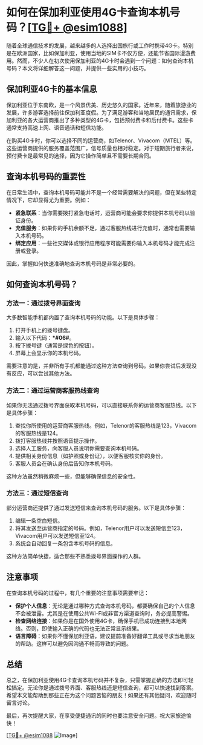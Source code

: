 # 如何在保加利亚使用4G卡查询本机号码？[[TG💪+ @esim1088](https://t.me/s/esim1088)]

随着全球通信技术的发展，越来越多的人选择出国旅行或工作时携带4G卡。特别是在欧洲国家，比如保加利亚，使用当地的SIM卡不仅方便，还能节省国际漫游费用。然而，不少人在初次使用保加利亚的4G卡时会遇到一个问题：如何查询本机号码？本文将详细解答这一问题，并提供一些实用的小技巧。

## 保加利亚4G卡的基本信息

保加利亚位于东南欧，是一个风景优美、历史悠久的国家。近年来，随着旅游业的发展，许多游客选择前往保加利亚度假。为了满足游客和当地居民的通讯需求，保加利亚的各大运营商推出了多种类型的4G卡，包括预付费卡和后付费卡。这些卡通常支持高速上网、语音通话和短信功能。

在购买4G卡时，你可以选择不同的运营商，如Telenor、Vivacom（MTEL）等。这些运营商提供的服务覆盖范围广，信号质量也相对稳定。对于短期旅行者来说，预付费卡是最常见的选择，因为它操作简单且不需要长期合同。

## 查询本机号码的重要性

在日常生活中，查询本机号码可能并不是一个经常需要解决的问题，但在某些特定情况下，它却显得尤为重要。例如：

- **紧急联系**：当你需要拨打紧急电话时，运营商可能会要求你提供本机号码以验证身份。
- **充值服务**：如果你的手机余额不足，通过客服热线进行充值时，通常也需要输入本机号码。
- **绑定应用**：一些社交媒体或银行应用程序可能需要你输入本机号码才能完成注册或登录。

因此，掌握如何快速准确地查询本机号码是非常必要的。

## 如何查询本机号码？

### 方法一：通过拨号界面查询

大多数智能手机都内置了查询本机号码的功能。以下是具体步骤：

1. 打开手机上的拨号键盘。
2. 输入以下代码：**\*#06#**。
3. 按下拨号键（通常是绿色的按钮）。
4. 屏幕上会显示你的本机号码。

需要注意的是，并非所有手机都能通过这种方法查询到号码。如果你尝试后发现没有反应，可以尝试其他方法。

### 方法二：通过运营商客服热线查询

如果你无法通过拨号界面获取本机号码，可以直接联系你的运营商客服热线。以下是具体步骤：

1. 查找你所使用的运营商客服热线。例如，Telenor的客服热线是123，Vivacom的客服热线是124。
2. 拨打客服热线并按照语音提示操作。
3. 选择人工服务，向客服人员说明你需要查询本机号码。
4. 提供相关身份信息（如护照或身份证），以便客服核实你的身份。
5. 客服人员会在确认身份后告知你本机号码。

这种方法虽然稍微麻烦一些，但能够确保信息的安全性。

### 方法三：通过短信查询

部分运营商还提供了通过发送短信来查询本机号码的服务。以下是具体步骤：

1. 编辑一条空白短信。
2. 将其发送至运营商指定的号码。例如，Telenor用户可以发送短信至123，Vivacom用户可以发送短信至124。
3. 系统会自动回复一条包含本机号码的信息。

这种方法简单快捷，适合那些不熟悉拨号界面操作的人群。

## 注意事项

在查询本机号码的过程中，有几个重要的注意事项需要牢记：

- **保护个人信息**：无论是通过哪种方式查询本机号码，都要确保自己的个人信息不会被泄露。尤其是在使用公共Wi-Fi或非官方渠道查询时，务必提高警惕。
- **检查网络连接**：如果你是在国外使用4G卡，确保手机已成功连接到本地网络。否则，即使输入正确的代码也无法正常显示结果。
- **语言障碍**：如果你不懂保加利亚语，建议提前准备好翻译工具或寻求当地朋友的帮助。这样可以避免因沟通不畅而导致的问题。

## 总结

总之，在保加利亚使用4G卡查询本机号码并不复杂，只需掌握正确的方法即可轻松搞定。无论你是通过拨号界面、客服热线还是短信查询，都可以快速找到答案。希望本文能帮助到那些正在为这个问题苦恼的朋友！如果还有其他疑问，欢迎随时留言讨论。

最后，再次提醒大家，在享受便捷通讯的同时也要注意安全问题。祝大家旅途愉快！

[[TG💪+ @esim1088](https://t.me/s/esim1088) ![Image](https://i.postimg.cc/4NQfJmqS/Snipaste-2025-05-13-00-14-12.png)]
